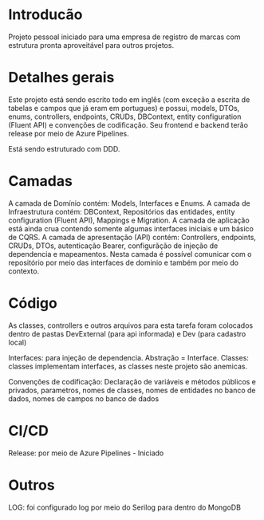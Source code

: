 # Introducão
Projeto pessoal iniciado para uma empresa de registro de marcas com estrutura pronta aproveitável para outros projetos.

# Detalhes gerais
Este projeto está sendo escrito todo em inglês (com exceção a escrita de tabelas e campos que já eram em portugues) 
e possui, models, DTOs, enums, controllers, endpoints, CRUDs, DBContext, entity configuration (Fluent API) e 
convenções de codificação. Seu frontend e backend terão release por meio de Azure Pipelines.

Está sendo estruturado com DDD.

# Camadas
A camada de Domínio contém: Models, Interfaces e Enums.
A camada de Infraestrutura contém: DBContext, Repositórios das entidades, entity configuration (Fluent API), Mappings e Migration.
A camada de aplicação está ainda crua contendo somente algumas interfaces iniciais e um básico de CQRS.
A camada de apresentação (API) contém: Controllers, endpoints, CRUDs, DTOs, autenticação Bearer, configurãção de injeção de dependencia e mapeamentos.
Nesta camada é possível comunicar com o repositório por meio das interfaces de dominio e também por meio do contexto.

# Código
As classes, controllers e outros arquivos para esta tarefa foram colocados dentro de pastas DevExternal (para api informada) e Dev (para cadastro local)

Interfaces: para injeção de dependencia. Abstração = Interface.
Classes: classes implementam interfaces, as classes neste projeto são anemicas.

Convenções de codificação: Declaração de variáveis e métodos públicos e privados, 
	parametros, nomes de classes, nomes de entidades no banco de dados, nomes de campos no banco de dados

# CI/CD
Release: por meio de Azure Pipelines - Iniciado

# Outros
LOG: foi configurado log por meio do Serilog para dentro do MongoDB
